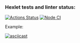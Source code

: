 ### Hexlet tests and linter status:
[![Actions Status](https://github.com/AndreyPiganov/frontend-project-46/workflows/hexlet-check/badge.svg)](https://github.com/AndreyPiganov/frontend-project-46/actions)
[![Node CI](https://github.com/AndreyPiganov/frontend-project-46/actions/workflows/node.js.yml/badge.svg)](https://github.com/AndreyPiganov/frontend-project-46/actions/workflows/node.js.yml)

Example:

[![asciicast](https://asciinema.org/a/ep4rx1eTperAFmzetYk0DFx55.svg)](https://asciinema.org/a/ep4rx1eTperAFmzetYk0DFx55)
